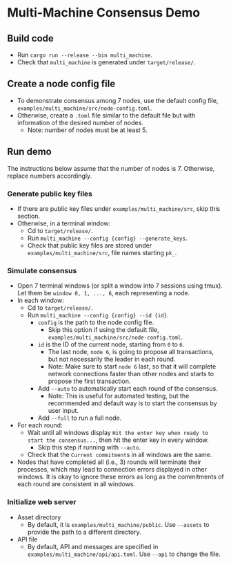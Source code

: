 # Multi-Machine Consensus Demo

## Build code
* Run `cargo run --release --bin multi_machine`.
* Check that `multi_machine` is generated under `target/release/`.

## Create a node config file
* To demonstrate consensus among 7 nodes, use the default config file, `examples/multi_machine/src/node-config.toml`.
* Otherwise, create a `.toml` file similar to the default file but with information of the desired number of nodes.
    * Note: number of nodes must be at least 5.

## Run demo
The instructions below assume that the number of nodes is 7. Otherwise, replace numbers accordingly.

### Generate public key files
* If there are public key files under `examples/multi_machine/src`, skip this section.
* Otherwise, in a terminal window:
    * Cd to `target/release/`.
    * Run `multi_machine --config {config} --generate_keys`.
    * Check that public key files are stored under `examples/multi_machine/src`, file names starting `pk_`.

### Simulate consensus
* Open 7 terminal windows (or split a window into 7 sessions using tmux). Let them be `window 0, 1, ..., 6`, each representing a node.
* In each window:
    * Cd to `target/release/`.
    * Run `multi_machine --config {config} --id {id}`.
        * `config` is the path to the node config file.
            * Skip this option if using the default file, `examples/multi_machine/src/node-config.toml`.
        * `id` is the ID of the current node, starting from `0` to `6`.
            * The last node, `node 6`, is going to propose all transactions, but not necessarily the leader in each round.
            * Note: Make sure to start `node 6` last, so that it will complete network connections faster than other nodes and starts to propose the first transaction. 
        * Add `--auto` to automatically start each round of the consensus.
            * Note: This is useful for automated testing, but the recommended and default way is to start the consensus by user input.
        * Add `--full` to run a full node. 
* For each round:
    * Wait until all windows display `Hit the enter key when ready to start the consensus...`, then hit the enter key in every window.
        * Skip this step if running with `--auto`.
    * Check that the `Current commitment`s in all windows are the same.
* Nodes that have completed all (i.e., 3) rounds will terminate their processes, which may lead to connection errors displayed in other windows. It is okay to ignore these errors as long as the commitments of each round are consistent in all windows.

### Initialize web server
* Asset directory
    * By default, it is `examples/multi_machine/public`. Use `--assets` to provide the path to a different directory.
* API file
    * By default, API and messages are specified in `examples/multi_machine/api/api.toml`. Use `--api` to change the file.